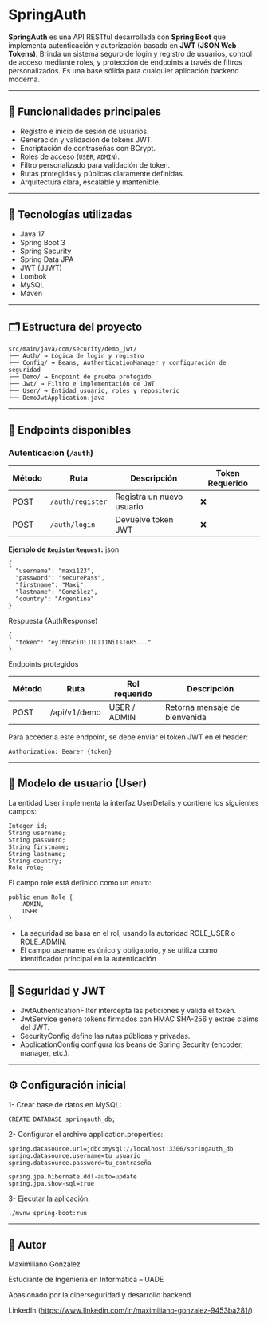 # SpringAuth

**SpringAuth** es una API RESTful desarrollada con **Spring Boot** que implementa autenticación y autorización basada en **JWT (JSON Web Tokens)**. Brinda un sistema seguro de login y registro de usuarios, control de acceso mediante roles, y protección de endpoints a través de filtros personalizados. Es una base sólida para cualquier aplicación backend moderna.

---

## 🔐 Funcionalidades principales

- Registro e inicio de sesión de usuarios.
- Generación y validación de tokens JWT.
- Encriptación de contraseñas con BCrypt.
- Roles de acceso (`USER`, `ADMIN`).
- Filtro personalizado para validación de token.
- Rutas protegidas y públicas claramente definidas.
- Arquitectura clara, escalable y mantenible.

---

## 🧰 Tecnologías utilizadas

- Java 17  
- Spring Boot 3  
- Spring Security  
- Spring Data JPA  
- JWT (JJWT)  
- Lombok  
- MySQL  
- Maven

---

## 🗂️ Estructura del proyecto

```
src/main/java/com/security/demo_jwt/
├── Auth/ → Lógica de login y registro
├── Config/ → Beans, AuthenticationManager y configuración de seguridad
├── Demo/ → Endpoint de prueba protegido
├── Jwt/ → Filtro e implementación de JWT
├── User/ → Entidad usuario, roles y repositorio
└── DemoJwtApplication.java
```


---

## 🧪 Endpoints disponibles

### Autenticación (`/auth`)

| Método | Ruta             | Descripción               | Token Requerido |
|--------|------------------|---------------------------|------------------|
| POST   | `/auth/register` | Registra un nuevo usuario | ❌               |
| POST   | `/auth/login`    | Devuelve token JWT        | ❌               |

**Ejemplo de `RegisterRequest`:**
json
```
{
  "username": "maxi123",
  "password": "securePass",
  "firstname": "Maxi",
  "lastname": "González",
  "country": "Argentina"
}
```

Respuesta (AuthResponse)
```
{
  "token": "eyJhbGciOiJIUzI1NiIsInR5..."
}
```

Endpoints protegidos

|Método	|Ruta	        |Rol requerido |Descripción                   |
|-------|-------------|--------------|------------------------------|
|POST	  |/api/v1/demo	|USER / ADMIN	 |Retorna mensaje de bienvenida |

Para acceder a este endpoint, se debe enviar el token JWT en el header:

```
Authorization: Bearer {token}
```

---

## 👤 Modelo de usuario (User)
La entidad User implementa la interfaz UserDetails y contiene los siguientes campos:

```
Integer id;
String username;
String password;
String firstname;
String lastname;
String country;
Role role;
```

El campo role está definido como un enum:
```
public enum Role {
    ADMIN,
    USER
}
```

- La seguridad se basa en el rol, usando la autoridad ROLE_USER o ROLE_ADMIN.
- El campo username es único y obligatorio, y se utiliza como identificador principal en la autenticación

---

## 🔐 Seguridad y JWT
- JwtAuthenticationFilter intercepta las peticiones y valida el token.
- JwtService genera tokens firmados con HMAC SHA-256 y extrae claims del JWT.
- SecurityConfig define las rutas públicas y privadas.
- ApplicationConfig configura los beans de Spring Security (encoder, manager, etc.).

---

## ⚙️ Configuración inicial

1- Crear base de datos en MySQL:
```
CREATE DATABASE springauth_db;
```
2- Configurar el archivo application.properties:
```
spring.datasource.url=jdbc:mysql://localhost:3306/springauth_db
spring.datasource.username=tu_usuario
spring.datasource.password=tu_contraseña

spring.jpa.hibernate.ddl-auto=update
spring.jpa.show-sql=true
```
3- Ejecutar la aplicación:
```
./mvnw spring-boot:run
```

---

## 👤 Autor

Maximiliano González

Estudiante de Ingeniería en Informática – UADE

Apasionado por la ciberseguridad y desarrollo backend

LinkedIn (https://www.linkedin.com/in/maximiliano-gonzalez-9453ba281/)
